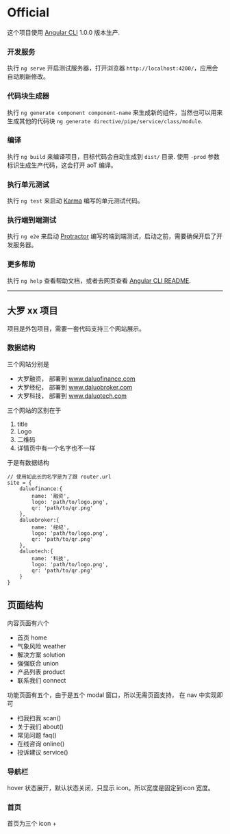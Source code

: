 # Official

这个项目使用 [Angular CLI](https://github.com/angular/angular-cli) 1.0.0 版本生产.

### 开发服务

执行 `ng serve` 开启测试服务器，打开浏览器 `http://localhost:4200/`，应用会自动刷新修改。

### 代码块生成器

执行 `ng generate component component-name` 来生成新的组件，当然也可以用来生成其他的代码块 `ng generate directive/pipe/service/class/module`.

### 编译

执行 `ng build` 来编译项目，目标代码会自动生成到 `dist/` 目录. 使用 `-prod` 参数标识生成生产代码，这会打开 aoT 编译。

### 执行单元测试

执行 `ng test` 来启动 [Karma](https://karma-runner.github.io) 编写的单元测试代码。

### 执行端到端测试

执行 `ng e2e` 来启动 [Protractor](http://www.protractortest.org/) 编写的端到端测试，启动之前，需要确保开启了开发服务器。

### 更多帮助

执行 `ng help` 查看帮助文档，或者去网页查看 [Angular CLI README](https://github.com/angular/angular-cli/blob/master/README.md).

---

## 大罗 xx 项目

项目是外包项目，需要一套代码支持三个网站展示。

### 数据结构

三个网站分别是

* 大罗融资， 部署到 www.daluofinance.com
* 大罗经纪， 部署到 www.daluobroker.com
* 大罗科技， 部署到 www.daluotech.com

三个网站的区别在于

1. title 
2. Logo
3. 二维码
4. 详情页中有一个名字也不一样

于是有数据结构

```
// 使用如此长的名字是为了跟 router.url
site = {
    daluofinance:{
        name: '融资',
        logo: 'path/to/logo.png',
        qr: 'path/to/qr.png'
    },
    daluobroker:{
        name: '经纪',
        logo: 'path/to/logo.png',
        qr: 'path/to/qr.png'
    },
    daluotech:{
        name: '科技',
        logo: 'path/to/logo.png',
        qr: 'path/to/qr.png'
    }
}
```

## 页面结构

内容页面有六个

* 首页 home
* 气象风险 weather
* 解决方案 solution
* 强强联合 union
* 产品列表 product
* 联系我们 connect

功能页面有五个，由于是五个 modal 窗口，所以无需页面支持， 在 nav 中实现即可
 
* 扫我扫我 scan()
* 关于我们 about()
* 常见问题 faq()
* 在线咨询 online()
* 投诉建议 service()

### 导航栏

hover 状态展开，默认状态关闭，只显示 icon。所以宽度是固定到icon 宽度。

### 首页

首页为三个 icon + 
